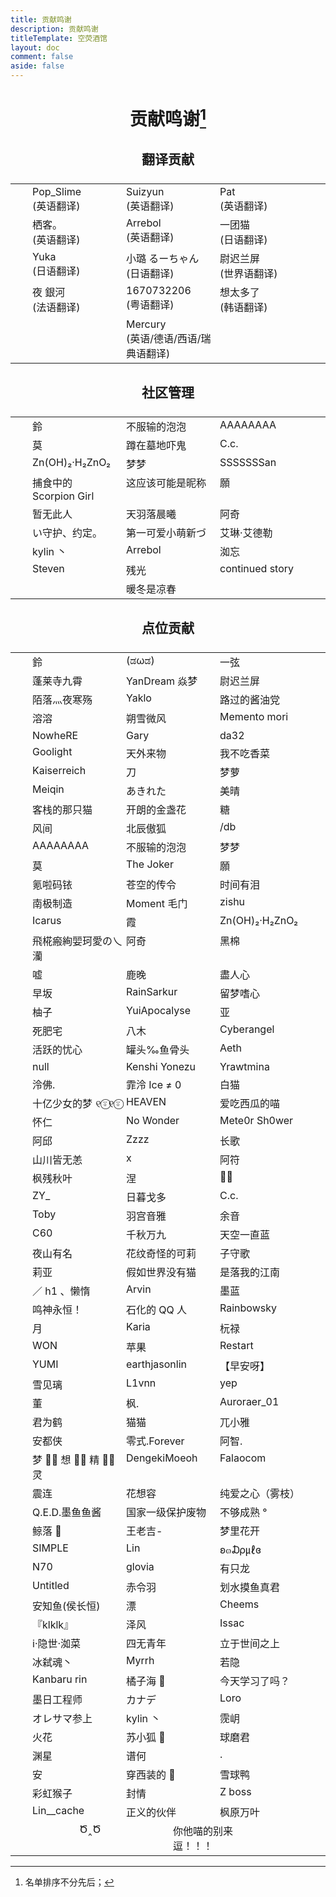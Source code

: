 ```yaml
---
title: 贡献鸣谢
description: 贡献鸣谢
titleTemplate: 空荧酒馆
layout: doc
comment: false
aside: false
---
```


# 贡献鸣谢[^1]

## 翻译贡献

| Name                                       |
| ------------------------------------------ |
| Pop_Slime <br /> (英语翻译)                |
| Suizyun <br /> (英语翻译)                  |
| Pat <br /> (英语翻译)                      |
| 栖客。<br /> (英语翻译)                    |
| Arrebol <br /> (英语翻译)                  |
| 一团猫 <br /> (日语翻译)                   |
| Yuka <br /> (日语翻译)                     |
| 小璐 るーちゃん <br /> (日语翻译)          |
| 尉迟兰屏 <br /> (世界语翻译)               |
| 夜 銀河 <br /> (法语翻译)                  |
| 1670732206 <br /> (粤语翻译)               |
| 想太多了 <br /> (韩语翻译)                 |
| Mercury <br /> (英语/德语/西语/瑞典语翻译) |

## 社区管理

| Name                   |
| ---------------------- |
| 鈴                     |
| 不服输的泡泡           |
| AAAAAAAA               |
| 莫                     |
| 蹲在墓地吓鬼           |
| C.c.                   |
| Zn(OH)₂·H₂ZnO₂         |
| 梦梦                   |
| SSSSSSSan              |
| 捕食中的 Scorpion Girl |
| 这应该可能是昵称       |
| 願                     |
| 暂无此人               |
| 天羽落晨曦             |
| 阿奇                   |
| い守护、约定。         |
| 第一可爱小萌新づ       |
| 艾琳·艾德勒            |
| kylin 丶               |
| Arrebol                |
| 洳忘                   |
| Steven                 |
| 残光                   |
| continued story        |
| 暖冬是凉春             |

## 点位贡献

| Name                 |
| -------------------- |
| 鈴                   |
| (ಡωಡ)                |
| 一弦                 |
| 蓬莱寺九霄           |
| YanDream 焱梦        |
| 尉迟兰屏             |
| 陌落灬夜寒殇         |
| Yaklo                |
| 路过的酱油党         |
| 溶溶                 |
| 朔雪微风             |
| Memento mori         |
| NowheRE              |
| Gary                 |
| da32                 |
| Goolight             |
| 天外来物             |
| 我不吃香菜           |
| Kaiserreich          |
| 刀                   |
| 梦萝                 |
| Meiqin               |
| あきれた             |
| 美晴                 |
| 客栈的那只猫         |
| 开朗的金盏花         |
| 糖                   |
| 风间                 |
| 北辰傲狐             |
| /db                  |
| AAAAAAAA             |
| 不服输的泡泡         |
| 梦梦                 |
| 莫                   |
| The Joker            |
| 願                   |
| 氪啦码铱             |
| 苍空的传令           |
| 时间有泪             |
| 南极制造             |
| Moment 毛门          |
| zishu                |
| Icarus               |
| 霞                   |
| Zn(OH)₂·H₂ZnO₂       |
| 飛椛瘢絢婯珂愛の乀灡 |
| 阿奇                 |
| 黑棉                 |
| 嘘                   |
| 鹿晚                 |
| 盡人心               |
| 早坂                 |
| RainSarkur           |
| 留梦嗜心             |
| 柚子                 |
| YuiApocalyse         |
| 亚                   |
| 死肥宅               |
| 八木                 |
| Cyberangel           |
| 活跃的忧心           |
| 罐头‰鱼骨头          |
| Aeth                 |
| null                 |
| Kenshi Yonezu        |
| Yrawtmina            |
| 泠佛.                |
| 霏泠 Ice ≠ 0         |
| 白猫                 |
| 十亿少女的梦 ୧⍤⃝୧⍤⃝  |
| HEAVEN               |
| 爱吃西瓜的喵         |
| 怀仁                 |
| No Wonder            |
| Mete0r Sh0wer        |
| 阿邱                 |
| Zzzz                 |
| 长歌                 |
| 山川皆无恙           |
| x                    |
| 阿符                 |
| 枫残秋叶             |
| 涅                   |
| 🖐🏻                   |
| ZY\_                 |
| 日暮戈多             |
| C.c.                 |
| Toby                 |
| 羽宫音雅             |
| 余音                 |
| C60                  |
| 千秋万九             |
| 天空一直蓝           |
| 夜山有名             |
| 花纹奇怪的可莉       |
| 子守歌               |
| 莉亚                 |
| 假如世界没有猫       |
| 是落我的江南         |
| ／ h1 、懒惰         |
| Arvin                |
| 墨蓝                 |
| 鸣神永恒！           |
| 石化的 QQ 人         |
| Rainbowsky           |
| 月                   |
| Karia                |
| 杬禄                 |
| WON                  |
| 苹果                 |
| Restart              |
| YUMI                 |
| earthjasonlin        |
| 【早安呀】           |
| 雪见璃               |
| L1vnn                |
| yep                  |
| 董                   |
| 枫.                  |
| Auroraer_01          |
| 君为鹤               |
| 猫猫                 |
| 兀小雅               |
| 安都侠               |
| 零式.Forever         |
| 阿智.                |
| 梦 ⃢⃢ 想 ⃢⃢ 精 ⃢⃢ 灵 |
| DengekiMoeoh         |
| Falaocom             |
| 震连                 |
| 花想容               |
| 纯爱之心（雾枝）     |
| Q.E.D.墨鱼鱼酱       |
| 国家一级保护废物     |
| 不够成熟 °           |
| 鲸落 🐳              |
| 王老吉-              |
| 梦里花开             |
| SIMPLE               |
| Lin                  |
| ʚ๓₯㎕ɞ               |
| N70                  |
| glovia               |
| 有只龙               |
| Untitled             |
| 赤令羽               |
| 划水摸鱼真君         |
| 安知鱼(侯长恒)       |
| 漂                   |
| Cheems               |
| 『klklk』            |
| 泽风                 |
| Issac                |
| i·隐世·洳菜          |
| 四无青年             |
| 立于世间之上         |
| 冰弑魂丶             |
| Myrrh                |
| 若隐                 |
| Kanbaru rin          |
| 橘子海 🍊            |
| 今天学习了吗？       |
| 墨日工程师           |
| カナデ               |
| Loro                 |
| オレサマ参上         |
| kylin 丶             |
| 霃岄                 |
| 火花                 |
| 苏小狐 🦊            |
| 球磨君               |
| 渊星                 |
| 谱何                 |
| .                    |
| 安                   |
| 穿西装的 🐶          |
| 雪球鸭               |
| 彩虹猴子             |
| 封情                 |
| Z boss               |
| Lin\_\_cache         |
| 正义的伙伴           |
| 枫原万叶             |
| Ծ‸Ծ                  |
| 你他喵的别来逗！！！ |

[^1]: 名单排序不分先后；

<style lang="scss" scoped>
h1,h2,h3,h4 {
  text-align: center;
}

h4 {
  opacity: .75;
}

h1 {
  background: var(--vp-home-hero-name-background);
  -webkit-background-clip: text;
  background-clip: text;
  -webkit-text-fill-color: var(--vp-home-hero-name-color);
}

thead {
  display: none;
}

tbody {
display: flex;
  flex-wrap: wrap;
  justify-content: center;
  tr {
    width: 150px;
    border: none;
    background-color: transparent !important;
    &:hover {
      color: var(--vp-button-brand-active-bg);
      transform: translate3d(0, -4px, 0);
      transition: all .5s;
    }
    td {
      display: inline-block;
      width: 100%;
      border: none;
      background-color: transparent !important;
    }
  }
} 
</style>
